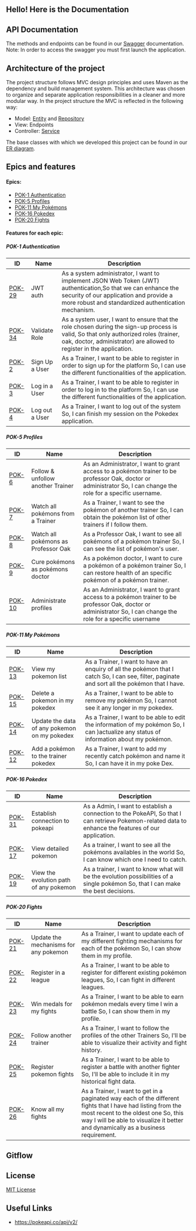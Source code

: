 ## Hello! Here is the Documentation

## API Documentation
The methods and endpoints can be found in our [Swagger](http://localhost:8080/swagger-ui/index.html) documentation.
Note: In order to access the swagger you must first launch the application. 

## Architecture of the project

The project structure follows MVC design principles and uses Maven as the dependency and build management system. This architecture was chosen to organize and separate application responsibilities in a cleaner and more modular way.
In the project structure the MVC is reflected in the following way:

- Model: [Entity](https://github.com/Catadecasm/Pokemon-World/tree/develop/PokemonDemo/src/main/java/com/example/pokemondemo/entity) and [Repository](https://github.com/Catadecasm/Pokemon-World/tree/develop/PokemonDemo/src/main/java/com/example/pokemondemo/repository)
- View: Endpoints
- Controller: [Service](https://github.com/Catadecasm/Pokemon-World/tree/develop/PokemonDemo/src/main/java/com/example/pokemondemo/service)

The base classes with which we developed this project can be found in our [ER diagram](https://github.com/Catadecasm/Pokemon-World/blob/develop/PokemonDemo/documentation/Diagram.png).

## Epics and features
#### Epics:

-  [POK-1 Authentication](https://atillachakarov.atlassian.net/browse/POK-1?atlOrigin=eyJpIjoiOWIwMmUzZjVmM2FiNDM2YWE4ZTJiN2M5ZmE3NTNmNTgiLCJwIjoiaiJ9)
- [POK-5 Profiles](https://atillachakarov.atlassian.net/browse/POK-5?atlOrigin=eyJpIjoiMGM4YmJjNzFjY2ZlNDhiY2JiMDQyZmUzMDNlOGQzN2YiLCJwIjoiaiJ9)
- [POK-11 My Pokémons](https://atillachakarov.atlassian.net/browse/POK-11?atlOrigin=eyJpIjoiZDAyZjdkODRlZjQzNDVmYWFlYTE3OWY1MjBhOWI3MzYiLCJwIjoiaiJ9)
- [POK-16 Pokedex](https://atillachakarov.atlassian.net/browse/POK-16?atlOrigin=eyJpIjoiMWY4MTY1OTQxMTQzNGRhZmE5ZjU4ZjEzYmE3NjRiZGMiLCJwIjoiaiJ9)
- [POK-20 Fights](https://atillachakarov.atlassian.net/browse/POK-20?atlOrigin=eyJpIjoiYTk5MTk5YmM4MzdjNDE5NTlmZmQwMmFhMTgwM2EzYzgiLCJwIjoiaiJ9)
#### Features for each epic:

#####  POK-1 Authentication
| ID     | Name           | Description                                                                                                                                                                                                    |
|--------|----------------|----------------------------------------------------------------------------------------------------------------------------------------------------------------------------------------------------------------|
| [POK-29](https://atillachakarov.atlassian.net/browse/POK-29?atlOrigin=eyJpIjoiNGE5YWJhMDU1NDc0NGJlMzhjYzYxMjE4MjU1MmUxMzAiLCJwIjoiaiJ9) | JWT auth       | As a system administrator, I want to implement JSON Web Token (JWT) authentication,So that we can enhance the security of our application and provide a more robust and standardized authentication mechanism. |
| [POK-34](https://atillachakarov.atlassian.net/browse/POK-34?atlOrigin=eyJpIjoiNDRjYTllOWZiZGU2NDM4Nzk1YzgwYzVkMDZjOGIyZjgiLCJwIjoiaiJ9) | Validate Role  | As a system user, I want to ensure that the role chosen during the sign-up process is valid, So that only authorized roles (trainer, oak, doctor, administrator) are allowed to register in the application.   |
| [POK-2](https://atillachakarov.atlassian.net/browse/POK-2?atlOrigin=eyJpIjoiMGI1MzlkNWFmOTM3NDcxZGJhZmMwNTQ5MmJjNDJiZTciLCJwIjoiaiJ9)  | Sign Up a User | As a Trainer, I want to  be able to register in order to sign up for the platform So, I can use the different functionalities of the application.                                                              |
| [POK-3](https://atillachakarov.atlassian.net/browse/POK-3?atlOrigin=eyJpIjoiMTQ5NDFmMWFjNjVjNGI4NTlkYjVhYzE4NzVhNjdmMDYiLCJwIjoiaiJ9)  | Log in a User  | As a Trainer, I want to  be able to register in order to log in to the platform So, I can use the different functionalities of the application.                                                                |
| [POK-4](https://atillachakarov.atlassian.net/browse/POK-4?atlOrigin=eyJpIjoiOTcxMWY4ZWVlZWJmNDZhN2E5YmYyNDUzMjZlMGNlYzQiLCJwIjoiaiJ9)  | Log out a User | As a Trainer, I want to  log out of the system So, I can finish my session on the Pokedex application.                                                                                                         |

#####  POK-5 Profiles
| ID     | Name                                | Description                                                                                                                                                       |
|--------|-------------------------------------|-------------------------------------------------------------------------------------------------------------------------------------------------------------------|
| [POK-6](https://atillachakarov.atlassian.net/browse/POK-6?atlOrigin=eyJpIjoiMjZlYmY2YjkxOGFkNDNlZGJmZTQ5Njk5NDI5ZTY5OTQiLCJwIjoiaiJ9)  | Follow & unfollow another Trainer   | As an Administrator, I want to grant access to a pokémon trainer to be professor Oak, doctor or administrator So,  I can change the role for a specific username. |
| [POK-7](https://atillachakarov.atlassian.net/browse/POK-7?atlOrigin=eyJpIjoiOTgxZDcxOGM5MWRlNGM2MWE3ZWM5ZjM1NGE5YTM2YzQiLCJwIjoiaiJ9)  | Watch all pokémons from a Trainer   | As a Trainer, I want to see the pokémon of another trainer So, I can obtain the pokémon list of other trainers if I follow them.                                  |
| [POK-8](https://atillachakarov.atlassian.net/browse/POK-8?atlOrigin=eyJpIjoiYjI1YWU4NDY1MTcwNDY3Y2E1YTVjOTYxNDhhZjY1ODkiLCJwIjoiaiJ9)  | Watch all pokémons as Professor Oak | As a Professor Oak, I want to see all pokémons of a pokémon trainer So,  I can see the list of pokémon's user.                                                    |
| [POK-9](https://atillachakarov.atlassian.net/browse/POK-9?atlOrigin=eyJpIjoiNDY1MTlmZDI3MjgyNGU2ZmIxNmU1N2IxYzUxY2YzODYiLCJwIjoiaiJ9)  | Cure pokémons as pokémons doctor    | As a  pokémon doctor, I want to cure a pokémon of a pokémon trainer So, I can restore health of an specific pokémon of a pokémon trainer.                         |
| [POK-10](https://atillachakarov.atlassian.net/browse/POK-10?atlOrigin=eyJpIjoiYmQ1MWIxNGY3ZjVmNDMwNTlmNGM1YTczYzE4YjYwMzAiLCJwIjoiaiJ9) | Administrate profiles               | As an Administrator, I want to grant access to a pokémon trainer to be professor Oak, doctor or administrator So,  I can change the role for a specific username  |

#####  POK-11 My Pokémons
| ID     | Name                                         | Description                                                                                                                                   |
|--------|----------------------------------------------|-----------------------------------------------------------------------------------------------------------------------------------------------|
| [POK-13](https://atillachakarov.atlassian.net/browse/POK-13?atlOrigin=eyJpIjoiNzU0M2U5ODkwMTIxNDBkOWJkYzMzOWMzMDU2YjliNTgiLCJwIjoiaiJ9) | View my pokemon list                         | As a Trainer, I want to have an enquiry of all the pokémon that I catch So, I can see, filter, paginate and sort all the pokémon that I have. |
| [POK-15](https://atillachakarov.atlassian.net/browse/POK-15?atlOrigin=eyJpIjoiYTRkYTZlOTBhYjMzNGIyYWFlMWM4ZDJmNDc3MzUyZDUiLCJwIjoiaiJ9) | Delete a pokemon in my pokedex               | As a Trainer, I want to be able to remove my pokémon So, I cannot see it any longer in my pokedex.                                            |
| [POK-14](https://atillachakarov.atlassian.net/browse/POK-14?atlOrigin=eyJpIjoiOTZhY2E3OTgzMDAyNDBlZWI3YThhMWVjNTQ0YzZiM2MiLCJwIjoiaiJ9)| Update the data of any pokemon on my pokedex | As a Trainer, I want to be able to edit the information of my pokémon So, I can )actualize any status of information about my pokémon.         |
| [POK-12](https://atillachakarov.atlassian.net/browse/POK-12?atlOrigin=eyJpIjoiZjgxNWNkOGQ1MzhmNDBiMTkyNDU4ZGMzMTQyMzQ5ODQiLCJwIjoiaiJ9) | Add a pokémon to the trainer pokedex         | As a Trainer, I want to add my recently catch pokémon and name it So, I can have it in my poke Dex.                                           |

#####  POK-16 Pokedex
| ID     | Name                                   | Description                                                                                                                                          |
|--------|----------------------------------------|------------------------------------------------------------------------------------------------------------------------------------------------------|
| [POK-31](https://atillachakarov.atlassian.net/browse/POK-12?atlOrigin=eyJpIjoiZjgxNWNkOGQ1MzhmNDBiMTkyNDU4ZGMzMTQyMzQ5ODQiLCJwIjoiaiJ9) | Establish connection to pokeapi        | As a Admin, I want to establish a connection to the PokeAPI, So that I can retrieve Pokemon-related data to enhance the features of our application. |
| [POK-17](https://atillachakarov.atlassian.net/browse/POK-17?atlOrigin=eyJpIjoiZDRlYmZiYjUyODA5NGE3N2IzMzJkNDNjNWI4NzExM2EiLCJwIjoiaiJ9) | View detailed pokemon                  | As a trainer, I want to see all the pokémons availables in the world So, I can know which one I need to catch.                                       |
| [POK-19](https://atillachakarov.atlassian.net/browse/POK-19?atlOrigin=eyJpIjoiYWQ3Zjk3MDBmZTVjNDIyNjk4ZGQ4YjJlNGI3YWI4NWEiLCJwIjoiaiJ9) | View the evolution path of any pokemon | As a trainer, I want to know what will be the evolution possibilities of a single pokémon So, that I can make the best decisions.                    |

#####  POK-20 Fights
| ID     | Name                                  | Description                                                                                                                                                                                                                              |
|--------|---------------------------------------|------------------------------------------------------------------------------------------------------------------------------------------------------------------------------------------------------------------------------------------|
| [POK-21](https://atillachakarov.atlassian.net/browse/POK-21?atlOrigin=eyJpIjoiZjQ1Y2MyMmVjMGVhNDZkZTg2OTk1YjA4ZmQ3ZTlkMjgiLCJwIjoiaiJ9) | Update the mechanisms for any pokemon | As a Trainer, I want to  update each of my different fighting mechanisms for each of the pokémon So,  I can show them in my profile.                                                                                                     |
| [POK-22](https://atillachakarov.atlassian.net/browse/POK-22?atlOrigin=eyJpIjoiZTVmNzIxZWVlYWVlNDRjMWIxMjg4YzZmM2JiNjdkYTIiLCJwIjoiaiJ9) | Register in a league                  | As a Trainer, I want to  be able to register for different existing pokémon leagues, So,  I can fight in different leagues.                                                                                                              |
| [POK-23](https://atillachakarov.atlassian.net/browse/POK-23?atlOrigin=eyJpIjoiOGU0ZGI5ZTVjN2IzNDdiNzg4YzYwN2VjMGY1ZDA3YzgiLCJwIjoiaiJ9) | Win medals for my fights              | As a Trainer, I want to  be able to earn pokémon medals every time I win a battle So,  I can show them in my profile.                                                                                                                    |
| [POK-24](https://atillachakarov.atlassian.net/browse/POK-24?atlOrigin=eyJpIjoiZmI5NGJlOTUyMmQyNDc4NjlhYWI0OGExMGM1Njc0MjUiLCJwIjoiaiJ9) | Follow another trainer                | As a Trainer, I want to  follow the profiles of the other Trainers So,  I'll be able to visualize their activity and fight history.                                                                                                      |
| [POK-25](https://atillachakarov.atlassian.net/browse/POK-25?atlOrigin=eyJpIjoiNTc3ODZhOTg0N2Y0NGZhMzhjZGVhOWNkZWY2YWZjOTgiLCJwIjoiaiJ9) | Register pokemon fights               | As a Trainer, I want to be able to register a battle with another fighter So,  I'll be able to include it in my historical fight data.                                                                                                   |
| [POK-26](https://atillachakarov.atlassian.net/browse/POK-26?atlOrigin=eyJpIjoiZjZkYzM3MTEyM2QxNDU1NWIzZjg2Mzg1NDc2YTE0MWEiLCJwIjoiaiJ9) | Know all my fights                    | As a Trainer, I want to get in a paginated way each of the different fights that I have had listing from the most recent to the oldest one So, this way I will be able to visualize it better and dynamically as a business requirement. |

## Gitflow

## License

[MIT License](https://github.com/Catadecasm/Pokemon-World/blob/develop/LICENSE)

## Useful Links
- https://pokeapi.co/api/v2/
